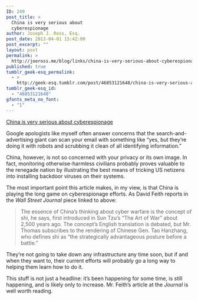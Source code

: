 ```yaml
---
ID: 249
post_title: >
  China is very serious about
  cyberespionage
author: Joseph J. Ross, Esq.
post_date: 2013-04-01 15:42:00
post_excerpt: ""
layout: post
permalink: >
  http://joeross.me/blog/links/china-is-very-serious-about-cyberespionage/
published: true
tumblr_geek-esq_permalink:
  - >
    http://geek-esq.tumblr.com/post/46853121648/china-is-very-serious-about-cyberespionage
tumblr_geek-esq_id:
  - "46853121648"
gfonts_meta_no_font:
  - "1"
---
```

<a href='http://online.wsj.com/article_email/SB10001424127887323419104578376042379430724-lMyQjAxMTAzMDMwMTEzNDEyWj.html'>China is very serious about cyberespionage</a><div class="link_description"><p>Google apologists like myself often answer concerns that the search-and-advertising giant can scan your email with something like &#8220;yes, but they&#8217;re doing it with robots and scrubbing it clean of all identifying information.&#8221;</p>

<p>China, however, is not so concerned with your privacy or its own image. In fact, monitoring otherwise-harmless civilians probably proves valuable to the renegade nation by illustrating the best means of tricking US netizens into installing backdoor viruses on their systems.</p>

<p>The most important point this article makes, in my view, is that China is playing the long game on cyberespionage efforts. As David Feith reports in the <em>Wall Street Journal</em> piece linked to above:</p>

<blockquote>
  <p>The essence of China&#8217;s thinking about cyber warfare is the concept of shi, he says, first introduced in Sun Tzu&#8217;s &#8220;The Art of War&#8221; about 2,500 years ago. The concept&#8217;s English translation is debated, but Mr. Thomas subscribes to the rendering of Chinese Gen. Tao Hanzhang, who defines shi as &#8220;the strategically advantageous posture before a battle.&#8221;</p>
</blockquote>

<p>They&#8217;re not going to take down any infrastructure any time soon, but if and when they want to, their current efforts will probably go a long way to helping them learn how to do it.</p>

<p>This stuff is not just a headline: it&#8217;s been happening for some time, is still happening, and is likely only to increase. Mr. Feith&#8217;s article at the <em>Journal</em> is well worth reading.</p></div>